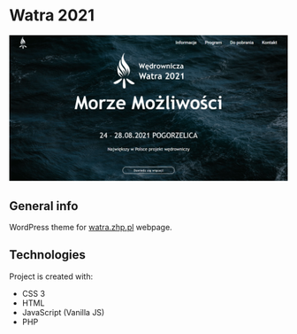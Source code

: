 # Watra 2021
 ![main page](screenshot.png)


## General info
WordPress theme for [watra.zhp.pl](https://watra.zh.pl) webpage.
	
## Technologies
Project is created with:
* CSS 3
* HTML
* JavaScript (Vanilla JS)
* PHP
	
